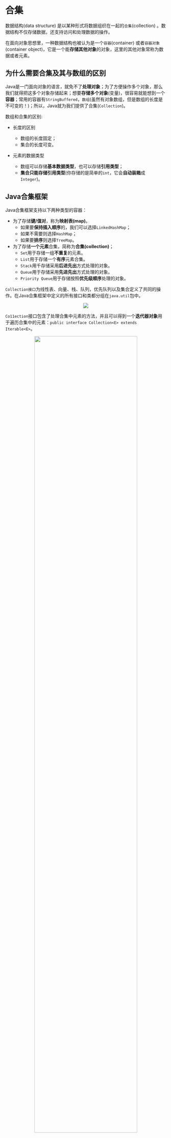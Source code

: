 # 合集

数据结构(data structure) 是以某种形式将数据组织在一起的`合集`(collection) 。数据结构不仅存储数据，还支持访问和处理数据的操作。

在面向对象思想里，一种数据结构也被认为是一个`容器`(container) 或者`容器对象`(container object)，它是一个能**存储其他对象**的对象，这里的其他对象常称为数据或者元素。

## 为什么需要合集及其与数组的区别

Java是一门面向对象的语言，就免不了**处理对象**；为了方便操作多个对象，那么我们就得把这多个对象存储起来；想要**存储多个对象**(变量)，很容易就能想到一个**容器**；常用的容器有`StringBuffered`，`数组`(虽然有对象数组，但是数组的长度是不可变的！)；所以，Java就为我们提供了合集(`Collection`)。

数组和合集的区别:

- 长度的区别
  - 数组的长度固定；
  - 集合的长度可变。

- 元素的数据类型
  - 数组可以存储**基本数据类型**，也可以存储**引用类型**；
  - **集合只能存储引用类型**(你存储的是简单的`int`，它会**自动装箱**成`Integer`)。


## Java合集框架

Java合集框架支持以下两种类型的容器：
- 为了存储**键/值对**，称为**映射表(map)**。
  - 如果要**保持插入顺序**的，我们可以选择`LinkedHashMap`；
  - 如果不需要则选择`HashMap`；
  - 如果要**排序**则选择`TreeMap`。
- 为了存储**一个元素**合集，简称为**合集(collection)**；
  - `Set`用于存储一组**不重复**的元素。
  - `List`用于存储一个**有序**元素合集。
  - `Stack`用千存储采用**后进先出**方式处理的对象。
  - `Queue`用于存储采用**先进先出**方式处理的对象。
  - `Priority Queue`用于存储按照**优先级顺序**处理的对象。


`Collection接口`为线性表、向量、栈、队列，优先队列以及集合定义了共同的操作。在Java合集框架中定义的所有接口和类都分组在`java.util`包中。

<div align=center><img src=DataStructure\Collection.jpg></div>

`Co11ection`接口包含了处理合集中元素的方法，并且可以得到一个**迭代器对象**用于遍历合集中的元素：`public interface Collection<E> extends Iterable<E>`。

<div align=center><img src=DataStructure\Collection方法.jpg width=80%></div>

除开`java.util.PriorityQueue`没有实现`Cloneable`接口外， Java合集框架中的其他所有具体类都实现了`java.lang.Cloneable`和`java.io.Seria1izab1e`接口。因此，除开优先队列外，所有`Collection`的实例都是**可克隆**的、**可序列化**的。

**常用的合集类：**

`ArrayList, LinkedList, Vector; TreeSet, HashSet, LinkedHashSet`。

## 迭代器Iterator

每种合集都是可迭代的(Iterable)。可以获得集合的`Iterator对象`来遍历合集中的所有元素。

**`Collection`接口继承自`Iterable`接口**(`public interface Collection<E> extends Iterable<E>`)。

`Iterable`接口中定义了`iterator`方法，<font color=red>该方法会返回一个迭代器</font>。
`Iterable`接口中的`iterator()`方法返回一个`Iterator`的实例(`Iterator<T> iterator();`)。
`Iterator`也是一个接口，它有三个方法：`hasNext(); next(); remove()`。
`Iterator`接口为**遍历各种类型的合集中的元素**提供了一种统一的方法。
`iterator`是在`ArrayList`以内部类的方式实现的！并且，从源码可知：`Iterator`实际上就是在遍历集合。

```java
public Iterator<E> iterator() {
    return new Itr();
}

private class Itr implements Iterator<E> {...}
```

遍历合集(Collection)的元素都可以使用`Iterator`，至于它的具体实现是以内部类的方式实现的！

```java
// 创建合集对象
Collection<String> collection = new ArrayList<>();
// iterator()方法返回一个Iterator的实例
Iterator<String> iterator = collection.iterator();
```

```java {.line-numbers highlight=18}
import java.util.*;

public class TestIterator
{
    public static void main(String[] args)
    {
        // 1.创建合集对象
        Collection<String> collection = new ArrayList<>();

        // 2.创建元素对象；并把元素添加到合集
        collection.add("New York");
        collection.add("Atlanta");
        collection.add("Dallas");
        collection.add("Madison");

        // 3.遍历合集
        // iterator()方法返回一个Iterator的实例
        Iterator<String> iterator = collection.iterator();
        while (iterator.hasNext())
            System.out.print(iterator.next().toUpperCase() + " ");

        System.out.println();
        for(String s : collection)
            System.out.print(s.toUpperCase() + " ");

        System.out.println();
        collection.forEach(element -> System.out.print(element.toUpperCase() + " "));
    }
}
```

The statement in line 23 uses a `lambda expression` in (a), which is equivalent to using an `anonymous inner class` as shown in (b).

<div align=center><img src=DataStructure\lambda.jpg width=80%></div>


# 线性表List

`List`集合常用的子类有三个：
- ArrayList
    底层数据结构是**数组**。线程**不安全**。

- LinkedList
    底层数据结构是**链表**。线程**不安全**。

- Vector
    底层数据结构是**数组**。线程**安全**。

`Arraylist`和`Linkedlist`定义在`List`接口下。`List`接口继承`Collection`接口，定义了一个**允许重复**的**有序**合集。

<div align=center><img src=DataStructure\List.jpg width=90%></div>

`Collection`返回的是`Iterator`迭代器接口，而`List`中又有它自己对应的实现`ListIterator`接口。该接口比普通的Iterator接口多了几个方法：`previous(), add(E e), set(E e)`等。

方法`listIterator()`或`listIterator(startlndex)`都会返回`ListIterator`的一个实例。`ListIterator`接口继承了`Iterator`接口，以增加对线性表的双向遍历能力。

<div align=center><img src=DataStructure\ListIterator.jpg width=70%></div>


## 数组线性表类ArrayList

`ArrayList`用数组存储元素，这个数组是**动态创建**的。<font color=red>如果元素个数超过了数组的容量，就创建一个更大的新数组，并将当前数组中的所有元素都复制到新数组中</font>。`LinkedList`在一个链表(linked list)中存储元素。

要选用这两种类中的哪一个，依赖于特定需求。如果需要通过**下标随机访问元素**，而不会在线性表起始位置插入或删除元素，那么**ArrayList**提供了最高效率的合集。但是，如果应用程序需要在线性表的**起始位置上插入或删除元素**，就应该选择`LinkedList`类。

**线性表的大小**是可以**动态增大或减小**的。然而**数组**一旦被创建，它的大小就是**固定**的。如果应用程序不需要在线性表中插入或删除元素，那么数组是效率最高的数据结构。

`ArrayList`使用**可变大小的数组**实现List接口：
<div align=center><img src=DataStructure\ArrayList.jpg width=70%></div>

```java
public class ArrayList<E> extends AbstractList<E>
        implements List<E>, RandomAccess, Cloneable, java.io.Serializable
{
    /**
     * Default initial capacity.
     */
    private static final int DEFAULT_CAPACITY = 10;

    /**
    * 指定该ArrayList容量为0时，返回该空数组。
    */
    private static final Object[] EMPTY_ELEMENTDATA = {};
}
```

`ArrayList`**底层其实就是一个数组**，`ArrayList`中有**扩容**这么一个概念，正因为它扩容，所以它能够实现“动态”增长。

<div align=center><img src=DataStructure\ArrayList.png></div>

**小结：**
- `ArrayList`是基于**动态数组**实现的，在增删时候，需要数组的**拷贝复制**(`navite`方法由C/C++实现)。
- `ArrayList`的默认初始化容量是10，每次扩容时候增加原先容量的一半，也就是变为原来的**1.5倍**。
- 删除元素时不会减少容量，若希望减少容量则调用`trimToSize()`。
- 它**不是线程安全的**。它能存放`null`值。


## 链表类LinkedList

`LinkedList`使用**双向链表**实现`List`接口。除了实现`List`接口外，这个类还提供**从线性表两端**提取、插入和删除元素的方法：

<div align=center><img src=DataStructure\LinkedList.jpg width=70%></div>

```java
public class LinkedList<E>
    extends AbstractSequentialList<E>
    implements List<E>, Deque<E>, Cloneable, java.io.Serializable
```

<div align=center><img src=DataStructure\LinkedList.png></div>

`LinkedList`实现了`Deque`接口，因此，我们可以操作`LinkedList`像操作队列和栈一样。

**总结：**

**查询**多用`ArrayList`，**增删**多用`LinkedList`。

`ArrayList`增删慢不是绝对的(在数量大的情况下，已测试)：
- 如果增加元素一直是使用`add()`(**增加到末尾**)的话，那是`ArrayList`要快；
- 一直**删除末尾**的元素也是`ArrayList`要快(不用复制移动位置)；
- 至于如果删除的是**中间的位置**的话，还是`ArrayList`要快！
    - 如果删除的是中间的位置的话，需要两个步骤：1.遍历找到这个元素；2.进行删除增加操作。大样本时，`ArrayList`的第一步操作会快很多。

但一般来说：增删多还是用`LinkedList`。

```java
import java.util.*;

public class TestArrayAndLinkedList
{
    public static void main(String[] args)
    {
        List<Integer> arrayList = new ArrayList<>();

        arrayList.add(1); // 1 is autoboxed to new Integer(1)
        arrayList.add(2);
        arrayList.add(3);
        arrayList.add(1);
        arrayList.add(4);
        arrayList.add(0, 10);
        arrayList.add(3, 30);

        System.out.println("A list of integers in the array list:");
        System.out.println(arrayList);
        arrayList.forEach(element -> System.out.print(element + " "));
        System.out.println();

        LinkedList<Object> linkedList = new LinkedList<>(arrayList);

        linkedList.add(1, "red");
        linkedList.removeLast();
        linkedList.addFirst("green");

        System.out.println("Display the linked list backward:");
        for (int i = linkedList.size() - 1; i >= 0; i--)
            System.out.print(linkedList.get(i) + " ");
  }
}
```

## 向量类和栈类

Java合集框架是在Java 2中引入的。Java 2之前的版本也支持一些数据结构，其中就有`向量类Vector`与`栈类Stack`。为了适应Java合集框架，Java 2对这些类进行了重新设计，但是为了向后兼容，保留了它们所有的以前形式的方法。

除了包含用于**访问**和**修改**向量的**同步方法**之外， Vector类与Arraylist是一样的。同步方法用于防止两个或多个线程同时访问和修改某个向量时引起数据损坏。<font color=red>对于许多不需要同步的应用程序来说，使用Arraylist比使用Vector效率更高</font>。

<div align=center><img src=DataStructure\Vector.jpg width=80%></div>

方法`elements()`返回一个`Enumeration`对象（枚举型对象）。`Enumeration`接口是在Java 2之前引入的，已经被`Iterator`接口所取代。

在Java合集框架中，栈类Stack是作为Vector类的扩展来实现的：
<div align=center><img src=DataStructure\Stack.jpg width=70%></div>

### Vector与ArrayList区别

- `Vector`底层也是数组，与`ArrayLis`t最大的区别就是：同步(**线程安全**)。如果想要`ArrayList`实现同步，可以使用`Collections`的方法：`List list = Collections.synchronizedList(new ArrayList(...));`，就可以实现同步。

- ArrayList在底层数组不够用时在原来的基础上扩展`0.5`倍，Vector是扩展`1`倍。


## 总结
<div align=center><img src=DataStructure\List总结.jpg></div>


# Comparator接口

`Comparable-->compareTo`；`Comparator-->compare`

Java API的一些类，比如`String`、`Date`、`Calendar`、`BigInteger`、`BigDecimal`以及所有**基本类型的数字包装类**都实现了`Comparable`接口。<font color=red>`Comparable`接口定义了`compareTo`方法，用于比较实现了`Comparable`接口的**同一个类**的两个元素</font>。

**如果元素的类没有实现Comparable接口又将如何呢**？这些元素可以比较么？

可以定义一个**比较器**(comparator)来比较**不同类**的元素。要做到这一点，需要创建一个实现`java.util.Comparator<T>`接口的类并重写它的`compare`方法。
`public int compare(T elementl, T element2)`
>如果`element1`**小于**`element2`, 就返回一个**负值**； 如果`element1`**大于**`element2`, 就返回一个**正值**； 若两者**相等**， 则返回**0**。

```java
// GeometricObjectComparator.java
import java.util.Comparator;

public class GeometricObjectComparator
    implements Comparator<GeometricObject>, java.io.Serializable
{
    @Override
    public int compare(GeometricObject o1, GeometricObject o2)
    {
        double area1 = o1.getArea();
        double area2 = o2.getArea();

        if (area1 < area2)
            return -1;
        else if (area1 == area2)
            return 0;
        else
            return 1;
  }
}
```

`public int compare(GeometricObject o1, GeometricObject o2)`通过覆盖`compare`方法来比较两个几何对象。比较器类也实现了`Serializable`接口。通常对于比较器来说，实现`Serializable`是一个好主意，因为它们可以被用作可序列化数据结构的排序方法。为了使数据结构能够成功序列化，比较器（如果提供）必须实现`Serializable`接口。

```java
import java.util.Comparator;

public class TestComparator
{
    public static void main(String[] args)
    {
        GeometricObject g1 = new Rectangle(5, 5);
        GeometricObject g2 = new Circle(5);

        GeometricObject g = max(g1, g2, new GeometricObjectComparator());

        System.out.println("The area of the larger object is " + g.getArea());
    }

    public static GeometricObject max(GeometricObject g1, GeometricObject g2, Comparator<GeometricObject> c)
    {
        if (c.compare(g1, g2) > 0)
            return g1;
        else
            return g2;
    }
}
```

**`Comparable`用于比较实现`Comparable`的类的对象；`Comparator`用于比较没有实现`Comparable`的类的对象**。

使用`Comparable`接口来比较元素称为使用**自然顺序**(natural order)进行比较，使用`Comparator`接口来比较元素被称为使用**比较器**来进行比较。

```java
// SortStringByLength.java

public class SortStringByLength
{
    public static void main(String[] args)
    {
        String[] cities = {"Atlanta", "Savannah", "New York", "Dallas"};
        java.util.Arrays.sort(cities, new MyComparator());

        for (String s : cities)
            System.out.print(s + " ");
    }

    public static class MyComparator implements java.util.Comparator<String>
    {
        @Override
        public int compare(String s1, String s2)
        {
            return s1.length() - s2.length();
        }
    }
}

// SortStringByLength1.java

public class SortStringByLength1
{
    public static void main(String[] args)
    {
        String[] cities = {"Atlanta", "Savannah", "New York", "Dallas"};
        java.util.Arrays.sort(cities, (s1, s2) -> s1.length() - s2.length());

        for (String s : cities)
            System.out.print(s + " ");
    }
}
```

```java
public class SortStringIgnoreCase
{
    public static void main(String[] args)
    {
        java.util.List<String> cities = java.util.Arrays.asList("Atlanta", "Savannah", "New York", "Dallas");

        cities.sort((s1, s2) -> s1.compareToIgnoreCase(s2));

        for (String s : cities)
            System.out.print(s + " ");
    }
}
```

# 线性表和合集Collections的静态方法

**`Collections`类包含了执行合集和线性表中通用操作的静态方法**。

`java.util.Collection`是一个**集合接口**（集合类的一个顶级接口）。它提供了对集合对象进行**基本操作的通用接口方法**。Collection接口在Java类库中有很多具体的实现。Collection接口的意义是为各种具体的集合提供了最大化的统一操作方式，其直接继承接口有List与Set。

`Collections`则是集合类的一个**工具类/帮助类**，其中提供了一系列**静态方法**，用于对集合中元素进行排序、搜索以及线程安全等各种操作。

<div align=center><img src=DataStructure\Collections.jpg width=90%></div>



# 队列和优先队列

队列(queue)是一种先进先出的数据结构。元素被追加到队列末尾，然后从队列头删除。在优先队列(priority queue)中，元素被赋予优先级。<font color=red>当访问元素时，拥有最高优先级的元素首先被删除</font>。

<div align=center><img src=DataStructure\Queue.jpg width=70%></div>


## 双端队列Deque和链表LinkedList

<div align=center><img src=DataStructure\Collection.jpg></div>

<div align=center><img src=DataStructure\Linkedlist实现了List和Deque.jpg width=50%></div>

Linkedlist类实现了Deque接口，Deque又继承自Queue接口。因此，**可以使用LinkedList创建一个队列**。LinkedList很适合用于进行队列操作，因为它可以高效地在线性表的两端插入和移除元素。

```java
public class TestQueue
{
    public static void main(String[] args)
    {
        java.util.Queue<String> queue = new java.util.LinkedList<>();
        queue.offer("Oklahoma");
        queue.offer("Indiana");
        queue.offer("Georgia");
        queue.offer("Texas");

        while (queue.size() > 0)
            System.out.print(queue.remove() + " ");
    }
}

/*
Oklahoma Indiana Georgia Texas 
 */
```


默认情况下，优先队列使用`Comparable`以元素的**自然顺序**进行排序。拥有最小数值的元素被赋予最高优先级，因此最先从队列中删除。如果几个元素具有相同的最高优先级，则任意选择一个。也可以使用构造方法`PriorityQueue(initialCapacity, comparator)`中的`Comparator`来指定一个顺序。

<div align=center><img src=DataStructure\PriorityQueue.jpg width=70%></div>

```java
import java.util.Collections;
import java.util.PriorityQueue;

public class PriorityQueueDemo
{
    public static void main(String[] args)
    {
        PriorityQueue<String> priorityQueue = new PriorityQueue<>();

        priorityQueue.offer("Oklahoma");
        priorityQueue.offer("Indiana");
        priorityQueue.offer("Georgia");
        priorityQueue.offer("Texas");

        System.out.println("Priority queue using Comparable: ");
        while (priorityQueue.size() > 0)
            System.out.print(priorityQueue.remove() + " ");

        PriorityQueue<String> priorityQueue1 = new PriorityQueue<>(4, Collections.reverseOrder());
        priorityQueue1.offer("Oklahoma");
        priorityQueue1.offer("Indiana");
        priorityQueue1.offer("Georgia");
        priorityQueue1.offer("Texas");

        System.out.println("\n\nPriority queue using Comparator: ");
        while (priorityQueue1.size() > 0)
            System.out.print(priorityQueue1.remove() + " ");
    }
}
```


# 集合Set

集合(set)是一个用于存储和处理**无重复元素**的高效数据结构。

Set集合常用子类：
- HashSet集合
    底层数据结构是**哈希表**(是一个元素为链表的数组)

- TreeSet集合
    - 底层数据结构是**红黑树**(是一个自平衡的二叉树)
    - 保证元素的**排序**方式

- LinkedHashSet集合
    底层数据结构由**哈希表和链表**组成。

`Set`接口扩展了`Collection`合集接口：
<div align=center><img src=DataStructure\集合类.jpg width=80%></div>

`AbstractSet`类继承`AbstractCollection`类并部分实现`Set`接口。`AbstractSet`类提供`equals`方法和`hashCode`方法的具体实现。一个集合的散列码是这个集合中所有元素散列码的和。由于`AbstractSet`类没有实现`size`方法和`iterator`方法，所以`AbstractSet`类是一个抽象类。

## 散列类HashSet

`HashSet`类可以用来存储互不相同的任何元素。考虑到效率的因素，<font color=red>添加到散列集中的对象必须以一种正确分散散列码的方式来实现`hashCode`方法</font>。回顾在`Object`类中定义的`hashCode`, <font color=red>如果两个对象相等，那么这两个对象的散列码必须一样。两个不相等的对象可能会有相同的散列码</font>，因此应该实现`hashCode`方法以避免出现太多这样的清况。Java API中的大多数类都实现了`hashCode`方法。例如，`Integer`类中的`hashCode`方法返回它的`int`值， `Character`类中的`hashCode`方法返回这个`字符的统一码`。

```java
import java.util.Set;
import java.util.HashSet;

public class TestHashSet
{
    public static void main(String[] args)
    {
        // Create a has set
        Set<String> set = new HashSet<>();

        // Add strings to the set
        set.add("London");
        set.add("Beijing");
        set.add("New York");
        set.add("Beijing");

        System.out.println(set);

        // Display the elements in the hash set
        for (String s : set)
            System.out.print(s.toUpperCase() + " ");
    }
}

/*
[Beijing, New York, London]
BEIJING NEW YORK LONDON 
 */
```

- `Beijing`被添加多次，但是**只有一个被存储**，因为集合不允许有重复的元素。
- 字符串没有按照它们被插入集合时的顺序存储，因为散列集中的**元素没有特定的顺序**。要强加给它们一个顺序，就需要使用`LinkedHashSet`类。
- `Collection`接口继承`Iterable`接口，因此集合中的元素是可遍历的。使用了`foreach`循环来遍历集合中的所有元素。


## 链式散列集LinkedHashSet

>LinkedHashSet extends HashSet with a linked-list implementation that supports an ordering of the elements in the set.

`HashSet`中的元素是没有被排序的，而`LinkedHashSet`中的元素可以<font color=red>按照它们插入集合的顺序提取</font>。

```java
import java.util.LinkedHashSet;
import java.util.Set;

public class TestLinkedHashSet
{
    public static void main(String[] args)
    {
        Set<String> set = new LinkedHashSet<>();

        set.add("London");
        set.add("Beijing");
        set.add("New York");
        set.add("Beijing");

        System.out.println(set);

        for (String s : set)
            System.out.print(s + " ");
    }
}
/*
[London, Beijing, New York]
London Beijing New York 
 */
```

如果不需要维护元素被插入的顺序，就应该使用`HashSet`, 它会比`LinkedHashSet`更加高效。

## 树形集TreeSet

`SortedSet`是`Set`的一个子接口，它可以确保集合中的元素是**有序**的。另外，它还提供方法`frst()`和`last()`以返回集合中的第一个元素和最后一个元素，以及方法`headSet(toElement)`和`tailSet(fromElement)`以分别返回集合中元素**小于**`toElement`和**大于或等于**`fromElement`的那一部分。

`NavigableSet`扩展了`SortedSet`, 并提供导航方法`lower(e)`、`floor(e)`、`ceiling(e)`和`higher(e)`以分别返回**小于**、**小于或等于**、**大于或等于**以及**大于**一个给定元素的元素。如果没有这样的元素，方法就返回`null`。方法`pollFirst()`和`pollLast()`会分别**删除**和**返回**树形集中的第一个元素和最后一个元素。

`TreeSet`实现了`SortedSet`接口。只要**对象是可以互相比较的**，就可以将它们添加到一个树形集( tree set) 中。

使用`TreeSet`类<font color=red>按照字母顺序来显示这些字符串</font>：

```java
import java.util.HashSet;
import java.util.Set;
import java.util.TreeSet;

public class TestTreeSet
{
    public static void main(String[] args)
    {
        Set<String> set = new HashSet<>();

        set.add("London");
        set.add("Paris");
        set.add("New York");
        set.add("San Francisco");
        set.add("Beijing");
        set.add("New York");

        TreeSet<String> treeSet = new TreeSet<>(set);
        System.out.println("Sorted tree set: " + treeSet);

        // Use the methods in SortedSet interface
        System.out.println("first(): " + treeSet.first());
        System.out.println("last(): " + treeSet.last());
        System.out.println("headSet(\"New York\"): " + treeSet.headSet("New York"));
        System.out.println("tailSet(\"New York\"): " + treeSet.tailSet("New York"));

        // Use the methods in NavigableSet interface
        System.out.println("lower(\"P\"): " + treeSet.lower("P"));
        System.out.println("higher(\"P\"): " + treeSet.higher("P"));
        System.out.println("floor(\"P\"): " + treeSet.floor("P"));
        System.out.println("ceiling(\"P\"): " + treeSet.ceiling("P"));
        System.out.println("pollFirst(): " + treeSet.pollFirst());
        System.out.println("pollLast(): " + treeSet.pollLast());
        System.out.println("New tree set: " + treeSet);
    }
}
/*
Sorted tree set: [Beijing, London, New York, Paris, San Francisco]
first(): Beijing
last(): San Francisco
headSet("New York"): [Beijing, London]
tailSet("New York"): [New York, Paris, San Francisco]
lower("P"): New York
higher("P"): Paris
floor("P"): New York
ceiling("P"): Paris
pollFirst(): Beijing
pollLast(): San Francisco
New tree set: [London, New York, Paris]
 */
```

当**更新一个集合**时，如果不需要保持元素的排序关系，就应该使用散列集，因为在散列集中插入和删除元素所花的时间比较少。当需要一个排好序的集合时，可以从这个散列集创建一个树形集。


<font color=red>如果使用**无参构造方法**创建一个`TreeSet`, 则会假定元素的类实现了`Comparable`接口，并使用`compareTo`方法来比较集合中的元素</font>。要使用`comparator`, 则必须用构造方法`TreeSet(Comparator comparator)`, 使用比较器中的`compare`方法来创建一个排好序的集合。

```java
// GeometricObject.java

public abstract class GeometricObject
{
    private String color = "white";
    private boolean filled;
    private java.util.Date dateCreated;

    /** Construct a default geometric object */
    protected GeometricObject()
    {
        dateCreated = new java.util.Date();
    }

    /** Construct a geometric object with color and filled value */
    protected GeometricObject(String color, boolean filled)
    {
        dateCreated = new java.util.Date();
        this.color = color;
        this.filled = filled;
    }

    /** Return color */
    public String getColor()
    {
        return color;
    }

    /** Set a new color */
    public void setColor(String color)
    {
        this.color = color;
    }

    /** Return filled. Since filled is boolean,
     *  the get method is named isFilled */
    public boolean isFilled()
    {
        return filled;
    }

    /** Set a new filled */
    public void setFilled(boolean filled)
    {
        this.filled = filled;
    }

    /** Get dateCreated */
    public java.util.Date getDateCreated()
    {
        return dateCreated;
    }

    /** Return a string representation of this object */
    public String toString()
    {
        return "created on " + dateCreated + "\ncolor: " + color + " and filled: " + filled;
    }

    /** Abstract method getArea */
    public abstract double getArea();

    /** Abstract method getPerimeter */
    public abstract double getPerimeter();
}


// Rectangle.java
public class Rectangle extends GeometricObject
{
    private double width;
    private double height;

    public Rectangle() { }

    public Rectangle(double width, double height)
    {
        this.width = width;
        this.height = height;
    }

    /** Return width */
    public double getWidth()
    {
        return width;
    }

    /** Set a new width */
    public void setWidth(double width)
    {
        this.width = width;
    }

    /** Return height */
    public double getHeight()
    {
        return height;
    }

    /** Set a new height */
    public void setHeight(double height)
    {
        this.height = height;
    }

    @Override /** Return area */
    public double getArea()
    {
        return width * height;
    }

    @Override /** Return perimeter */
    public double getPerimeter()
    {
        return 2 * (width + height);
    }
}


// Circle.java

public class Circle extends GeometricObject
{
    private double radius;

    public Circle() { }

    public Circle(double radius)
    {
        this.radius = radius;
    }

    /** Return radius */
    public double getRadius()
    {
        return radius;
    }

    /** Set a new radius */
    public void setRadius(double radius)
    {
        this.radius = radius;
    }

    @Override /** Return area */
    public double getArea()
    {
        return radius * radius * Math.PI;
    }

    /** Return diameter */
    public double getDiameter()
    {
        return 2 * radius;
    }

    @Override /** Return perimeter */
    public double getPerimeter()
    {
        return 2 * radius * Math.PI;
    }

    /* Print the circle info */
    public void printCircle()
    {
        System.out.println("The circle is created " + getDateCreated() + " and the radius is " + radius);
    }
}


// GeometricObjectComparator.java

import java.util.Comparator;

public class GeometricObjectComparator
    implements Comparator<GeometricObject>, java.io.Serializable
{
    public int compare(GeometricObject o1, GeometricObject o2)
    {
        double area1 = o1.getArea();
        double area2 = o2.getArea();

        if (area1 < area2)
            return -1;
        else if (area1 == area2)
            return 0;
        else
            return 1;
  }
}


// TestTreeSetWithComparator.java
import java.util.Set;
import java.util.TreeSet;

public class TestTreeSetWithComparator
{
    public static void main(String[] args)
    {
        // Create a tree set for geometric objects using a comparator
        Set<GeometricObject> set = new TreeSet<>(new GeometricObjectComparator());
        set.add(new Rectangle(4, 5));
        set.add(new Circle(40));
        set.add(new Circle(40));
        set.add(new Rectangle(4, 1));

        System.out.println("A sorted set of geometric objects");
        for (GeometricObject element : set)
            System.out.println("area = " + element.getArea());
    }
}

/*
A sorted set of geometric objects
area = 4.0
area = 20.0
area = 5026.548245743669
*/
```

## 比较集合和线性表的性能

在**无重复**元素进行排序方面，集合比线性表更加高效。线性表在通过**索引**来访问元素方面非常有用。

线性表中的元素可以通过索引来访问。而集合不支持索引，因为集合中的元素是无序的。要遍历集合中的所有元素，使用`foreach循环`。

在测试<font color=red>一个元素是否在集合或者线性表的方面，集合比线性表更加高效</font>。

## 统计关键字

对于Java源文件中的每个单词，需要确定该单词是否是一个关键字。为了高效处理这个问题，将所有的关键字保存在一个`HashSet`中，并且使用`contains`方法来测试一个单词是否在关键字集合中。

```java
import java.util.*;
import java.io.*;

public class CountKeywords
{
    public static void main(String[] args) throws Exception
    {
        Scanner input = new Scanner(System.in);
        System.out.print("Enter a Java source file: ");
        String filename = input.nextLine();

        File file = new File(filename);
        if (file.exists())
            System.out.println("The number of keywords in " + filename + " is " + countKeywords(file));
        else
            System.out.println("File " + filename + " does not exist");
    }

    public static int countKeywords(File file) throws Exception
    {
        // Array of all Java keywords + true, false and null
        String[] keywordString = {"abstract", "assert", "boolean",
                "break", "byte", "case", "catch", "char", "class", "const",
                "continue", "default", "do", "double", "else", "enum",
                "extends", "for", "final", "finally", "float", "goto",
                "if", "implements", "import", "instanceof", "int",
                "interface", "long", "native", "new", "package", "private",
                "protected", "public", "return", "short", "static",
                "strictfp", "super", "switch", "synchronized", "this",
                "throw", "throws", "transient", "try", "void", "volatile",
                "while", "true", "false", "null"};

        Set<String> keywordSet = new HashSet<>(Arrays.asList(keywordString));
        int count = 0;

        Scanner input = new Scanner(file);

        while (input.hasNext())
        {
            String word = input.next();
            if (keywordSet.contains(word))
                count++;
        }

        return count;
    }
}

/*
Enter a Java source file: D:\Learning_Java\Java_Code\Inheritance\src\inheritance\Manager.java
The number of keywords in D:\Learning_Java\Java_Code\Inheritance\src\inheritance\Manager.java is 17
 */
```



# 映射表Map

映射表(map)类似于目录，提供了使用**键key**快速查询和荻取**值value**的功能。

映射表(map) 是一种依照**键/值对**存储元素的容器。它提供了**通过键快速获取、删除和更新键/值对**的功能。映射表将值和键一起保存。键很像下标。在`List`中，下标是整数；而在`Map`中，键可以是**任意类型的对象**。映射表中**不能有重复的键**，每个键都对应一个值。一个键和它的对应值构成一个条目并保存在映射表中。

<div align=center><img src=DataStructure\映射表.jpg></div>


**链表**和**数组**都可以按照人们的意愿来排列元素的次序，他们可以说是有序的(存储的顺序和取出的顺序是一致的)。但同时，这会带来缺点：想要获取某个元素，就要访问所有的元素，直到找到为止。而**散列表**不在意元素的顺序，能够快速的查找元素的数据。


## 散列表Hash Table工作原理

散列表为每个对象计算出一个整数，称为**散列码**（例如：用`hashCode`函数得出`Lee`的散列码为`76268`）。根据这些计算出来的整数(散列码)保存在对应的位置上！在Java中，**散列表用的是链表+数组实现的**，每个列表称之为桶。


## 映射表三种类型

映射表有三种类型：散列映射表`HashMap` 、链式散列映射表`LinkedHashMap`和树形映射表`TreeMap`。这些映射表的通用特性都定义在`Map`接口中：

<div align=center><img src=DataStructure\三种映射表.jpg width=90%></div>

`Map接口`提供了查询、更新和获取合集的值和合集的键的方法：

<div align=center><img src=DataStructure\Map接口.jpg width=80%></div>

`HashMap`、`LinkedHashMap`和`TreeMap`类是`Map`接口的三个具体实现：

<div align=center><img src=DataStructure\三种映射表关系.jpg width=80%></div>

对于**定位**一个值、**插入**一个条目以及**删除**一个条目而言，`HashMap`类是高效的。

- 1.**AbstractMap类**是一个便利抽象类，它实现了Map接口中除了`entrySet()`方法之外的所有方法。
  
- 2.**LinkedHashMap类**用链表实现来扩展`HashMap`类，它支持映射表中条目的**排序**。`HashMap`类中的条目是**没有顺序**的，但是在`LinkedHashMap`中，<font color=red>元素既可以按照它们插入映射表的顺序排序（称为插入顺序`insertion order`), 也可以按它们被最后一次访问时的顺序，从最早到最晚（称为访问顺序`access order`) 排序</font>。
  - **无参构造方法**是以**插入顺序**来创建`LinkedHashMap`对象的。
  - 要按**访问顺序**创建`LinkedHashMap`对象，应该使用构造方法`LinkedHashMap(initialCapacity,loadFactor, true)`。

- 3.**TreeMap类**在<font color=red>遍历排好顺序的键时是很高效的</font>。
  - 键可以使用`Comparable`接口或`Comparator`接口来排序。如果使用它的**无参构造方法**创建一个`TreeMap`对象，假定键的类实现了`Comparable`接口，则可以使用`Comparable`接口中的`compareTo`方法来对映射表内的键进行比较。
  - 要使用**比较器**，必须使用构造方法`TreeMap(Comparator comparator)`来创建一个有序映射表，这样，该映射表中的条目就能使用比较器中的`compare`方法按键进行排序。

- 4.`SortedMap`是`Map`的一个子接口，使用它可确保映射表中的条目是**排好序**的。除此之外，它还提供方法`firstKey()`和`lastKey()`来返回映射表中的第一个和最后一个键，而方法`headMap(toKey)`和`tailMap(fromKey)`分别返回键**小于**`toKey`的那部分映射表和键**大于或等于**`fromKey`的那部分映射表。

- 5.`NavigableMap`继承了`SortedMap`, 以提供导航方法`lowerKey(key)`、`floorKey(key)`、`ceilingKey(key)`和`higherKey(key)`来分别返回**小于**、**小于或等于**、**大于或等于**、**大于**某个给定键的键，如果没有这样的键，它们都会返回`null` 。方法`pollFirstEntry()`和`pollLastEntry()`分别**删除**并**返回**树映射表中的第一个和最后一个条目。


## HashMap

<div align=center><img src=DataStructure\HashMap.png></div>

**小结：**
- 无序，允许为`null`，**非同步**；
- 底层由**散列表(哈希表)**实现（Java中散列表的实现是通过**数组+链表**）；
- **初始容量**和**装载因子**对HashMap影响较大，需适中。
- **不需要线程安全**的场合可以用`HashMap`，需要线程安全的场合可以用`ConcurrentHashMap`。

在JDK8中HashMap的底层是：**<u>数组+链表</u>(散列表)+红黑树**；

在散列表中有**装载因子**这么一个属性，当`装载因子*初始容量`小于散列表元素时，该散列表会再散列，扩容`2`倍！

装载因子的默认值是`0.75`，无论是初始大了还是初始小了对我们HashMap的性能都不好：
- 装载因子初始值大了，可以减少散列表再散列(扩容的次数)，但同时会导致散列冲突的可能性变大(散列冲突也是耗性能的一个操作，要得操作链表(红黑树)！
- 装载因子初始值小了，可以减小散列冲突的可能性，但同时扩容的次数可能就会变多！

初始容量的默认值是`16`，它也一样，无论初始大了还是小了，对我们的HashMap都是有影响的：

- 初始容量过大，那么遍历时速度就会受影响；
- 初始容量过小，散列表再散列(扩容的次数)可能就变得多，扩容也是一件非常耗费性能的一件事；


HashMap数组每一个元素的初始值都是`Null`：

<div align=center><img src=DataStructure\HashMap1.png width=70%></div>

对于HashMap，我们最常使用的是两个方法：Get和Put。

### Put方法的原理

调用Put方法的时候发生了什么呢？

比如调用`hashMap.put("apple", 0)`，插入一个Key为“apple"的元素。这时候我们需要利用一个**哈希函数**来确定Entry的插入位置（index）：`index = Hash("apple")`。假定最后计算出的index是2，那么结果如下：

<div align=center><img src=DataStructure\HashMap2.png width=70%></div>

但是，因为HashMap的长度是有限的，当插入的Entry越来越多时，再完美的Hash函数也难免会**出现index冲突**的情况。比如下面这样：

<div align=center><img src=DataStructure\HashMap3.jpg width=70%></div>

这时候该怎么办呢？

我们可以利用**链表**来解决。

**HashMap数组的每一个元素不止是一个Entry对象，也是一个链表的头节点**。每一个Entry对象通过Next指针指向它的下一个Entry节点。**当新来的Entry映射到冲突的数组位置时，只需要插入到对应的链表即可**：

<div align=center><img src=DataStructure\HashMap4.png width=70%></div>

新来的Entry节点插入链表时，使用的是**头插法**。

### Get方法的原理：

使用Get方法根据Key来查找Value的时候，发生了什么呢？

首先会**把输入的Key做一次Hash映射，得到对应的index**：`index = Hash("apple")`，由于**Hash冲突，同一个位置有可能匹配到多个Entry**，这时候就需要顺着对应链表的头节点，一个一个向下来查找。假设我们要查找的Key是“apple”：

<div align=center><img src=DataStructure\HashMap5.jpg width=70%></div>

第一步，我们查看的是头节点Entry6，Entry6的Key是banana，显然不是我们要找的结果。

第二步，我们查看的是Next节点Entry1，Entry1的Key是apple，正是我们要找的结果。

之所以**把Entry6放在头节点**，是因为HashMap的发明者认为，**后插入的Entry被查找的可能性更大**。


### 默认初始长度

HashMap的**默认初始长度是16**，并且每次自动扩展或是手动初始化时，**长度必须是2的幂次**。

之所以选择16是为了服务于从Key映射到index的Hash算法。从Key映射到HashMap数组的对应位置，会用到一个Hash函数：`index = Hash("apple")`。

如何实现一个**尽量均匀分布的Hash函数**呢？

我们通过**利用Key的HashCode值来做某种运算**。

为了实现高效的Hash算法，采用了**位运算**：`index = HashCode(Key) & (Length - 1)`，其中Length是**HashMap的长度**。

以值为“book”的Key来演示整个过程：

1. **计算book的hashcode**，结果为十进制的3029737，二进制的101110001110101110 1001。
2. 假定HashMap长度是默认的16，计算Length-1的结果为十进制的15，**二进制的1111**。
3. 把以上两个结果做**与运算**，101110001110101110 1001 & 1111 = 1001，十进制是9，所以 index=9。

可以说，**Hash算法最终得到的index结果，完全取决于Key的Hashcode值的最后几位**。

如果取HashMap长度为10，有些index结果的出现几率会更大，而有些index结果永远不会出现（比如0111）！这样，显然不符合**Hash算法均匀分布**的原则。


反观长度16或者其他2的幂，**Length-1的值是所有二进制位全为1**，这种情况下，**index的结果等同于HashCode后几位的值。只要输入的HashCode本身分布均匀，Hash算法的结果就是均匀的**。


### ReHash

HashMap的容量是有限的。当经过多次元素插入，使得HashMap达到一定饱和度时，Key映射位置发生冲突的几率会逐渐提高。这时候，HashMap需要扩展它的长度，也就是进行Resize。

<div align=center><img src=DataStructure\HashMap6.png width=70%></div>

影响发生Resize的因素有两个：

1. Capacity：HashMap的当前长度。HashMap的长度是2的幂。
2. LoadFactor：HashMap负载因子，**默认值为0.75f**。

衡量HashMap是否进行Resize的条件为：`HashMap.Size >= Capacity * LoadFactor`

HashMap的Resize不是简单地把长度扩大，而是经过下面两个步骤：

1. 扩容：创建一个新的Entry空数组，长度是原数组的2倍。
2. ReHash：遍历原Entry数组，把所有的Entry重新Hash到新数组。

为什么要重新Hash呢？因为**长度扩大以后，Hash的规则也随之改变**。

回顾一下Hash公式：`index = HashCode(Key) & (Length - 1)`，当原数组长度为8时，Hash运算是和111B做与运算；新数组长度为16，Hash运算是和1111B做与运算。Hash结果显然不同。

Resize前的HashMap：

<div align=center><img src=DataStructure\HashMap7.png width=70%></div>

Resize后的HashMap：

<div align=center><img src=DataStructure\HashMap8.png width=70%></div>

**ReHash的Java代码如下：**

```java
/**
 * Transfers all entries from current table to newTable.
 */
void transfer(Entry[] newTable, boolean rehash) {
    int newCapacity = newTable.length;
    for (Entry<K,V> e : table) {
        while(null != e) {
            Entry<K,V> next = e.next;
            if (rehash) {
                e.hash = null == e.key ? 0 : hash(e.key);
            }
            int i = indexFor(e.hash, newCapacity);
            e.next = newTable[i];
            newTable[i] = e;
            e = next;
        }
    }
}
```

### 高并发下的HashMap

高并发环境下，HashMap可能出现致命问题。






## LinkedHashMap

- 底层是**散列表**和**双向链表**；
- 允许为`null`，**不同步**；
- 插入的顺序是有序的(底层链表致使有序)
- 装载因子和初始容量对LinkedHashMap影响是很大的


## TreeMap

- `TreeMap`实现了`NavigableMap`接口，而`NavigableMap`接口继承着`SortedMap`接口，致使我们的`TreeMap`是**有序**的！
- TreeMap底层是红黑树，它方法的时间复杂度都不会太高$log(n)$；
- 非同步
- 使用`Comparator`或者`Comparable`来比较`key`是否相等与排序的问题。
- key**不能为null**，为null为抛出NullPointException的。


## 示例

```java
import java.util.*;

public class TestMap
{
    public static void main(String[] args)
    {
        // Create a HashMap
        Map<String, Integer> hashMap = new HashMap<>();
        hashMap.put("Smith", 30);
        hashMap.put("Anderson", 31);
        hashMap.put("Lewis", 29);
        hashMap.put("Cook", 29);

        System.out.println("Display entries in HashMap");
        System.out.println(hashMap + "\n");

        // Create a TreeMap from the preceding HashMap
        Map<String, Integer> treeMap = new TreeMap<>(hashMap);
        System.out.println("Display entries in ascending order of key");
        System.out.println(treeMap);

        // Create a LinkedHashMap
        Map<String, Integer> linkedHashMap = new LinkedHashMap<>(16, 0.75f, true);
        linkedHashMap.put("Smith", 30);
        linkedHashMap.put("Anderson", 31);
        linkedHashMap.put("Lewis", 29);
        linkedHashMap.put("Cook", 29);

        // Display the age for Lewis
        System.out.println("\nThe age for " + "Lewis is " + linkedHashMap.get("Lewis"));

        System.out.println("Display entries in LinkedHashMap");
        System.out.println(linkedHashMap);

        // Display each entry with name and age
        System.out.print("\nNames and ages are ");
        treeMap.forEach((name, age) -> System.out.print(name + ": " + age + " "));
  }
}
/*
Display entries in HashMap
{Lewis=29, Smith=30, Cook=29, Anderson=31}

Display entries in ascending order of key
{Anderson=31, Cook=29, Lewis=29, Smith=30}

The age for Lewis is 29
Display entries in LinkedHashMap
{Smith=30, Anderson=31, Cook=29, Lewis=29}

Names and ages are Anderson: 31 Cook: 29 Lewis: 29 Smith: 30 
 */
```

输出结果显示：`HashMap`中条目的顺序是**随机**的，而`TreeMap`中的条目是**按键的升序排列**的， `LinkedHashMap`中的条目则是按元素最后一次被访问的时间从早到晚排序的。

实现`Map`接口的所有具体类至少有两种构造方法： 一种是**无参构造方法**，它可用来创建一个**空映射表**，而另一种构造方法是**从Map的一个实例来创建映射表**。所以，语句`new TreeMap <String , Integer>(hashMap)`就是从一个散列映射表来创建一个树形映射表。

- 如果更新映射表时**不需要保持映射表中元素的顺序**，就使用`HashMap`;
- 如果需要保持映射表中元素的**插入顺序**或**访问顺序**，就使用`LinkedHashMap`; 
- 如果需要使映射表**按照键排序**，就使用`TreeMap`。

## 单词出现的次数

统计一个文本中单词的出现次数，然后按照单词的宇母顺序显示这些单词以及它们对应的出现次数。

本程序使用一个`TreeMap`来存储包含单词及其次数的条目。对于每一个单词来说，都要判断它是否已经是映射表中的一个键。如果不是，将由这个**单词为键**而**1为值**构成的条目存入该映射表中。否则，将映射表中该单词（键）对应的值加1。假定单词是不区分大小写的。

```java
import java.util.*;

public class CountOccurrenceOfWords
{
    public static void main(String[] args)
    {
        // Set text in a string
        String text = "Good morning. Have a good class. " +
                "Have a good visit. Have fun!";

        // Create a TreeMap to hold words as key and count as value
        Map<String, Integer> map = new TreeMap<>();

        String[] words = text.split("[\\s+\\p{P}]");
        for (int i = 0; i < words.length; i++)
        {
            String key = words[i].toLowerCase();

            if (key.length() > 0)
            {
                if (!map.containsKey(key))
                    map.put(key, 1);
                else
                    {
                        int value = map.get(key);
                        value++;
                        map.put(key, value);
                    }
            }
        }

        // Display key and value for each entry
        map.forEach((k, v) -> System.out.println(k + "\t" + v));
    }
}
/*
a	2
class	1
fun	1
good	3
have	3
morning	1
visit	1
 */
```


## 总结

<div align=center><img src=DataStructure\Map总结.jpg></div>



